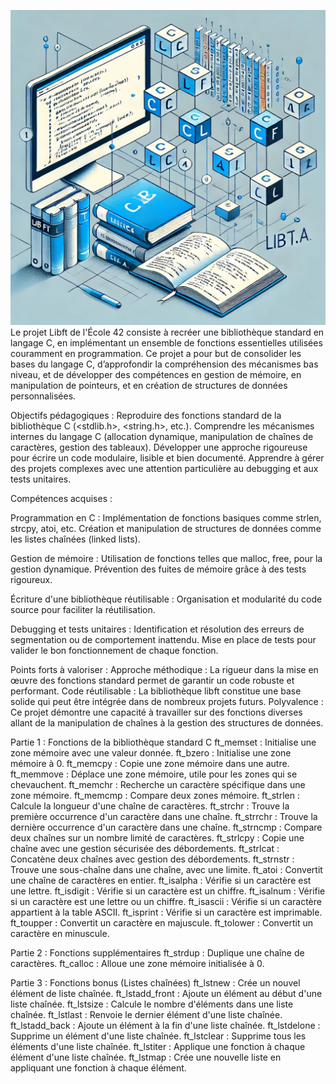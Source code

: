 ![illustrationlibft](libft.webp)
Le projet Libft de l'École 42 consiste à recréer une bibliothèque standard en langage C, en implémentant un ensemble de fonctions essentielles utilisées couramment en programmation. Ce projet a pour but de consolider les bases du langage C, d’approfondir la compréhension des mécanismes bas niveau, et de développer des compétences en gestion de mémoire, en manipulation de pointeurs, et en création de structures de données personnalisées.

Objectifs pédagogiques :
Reproduire des fonctions standard de la bibliothèque C (<stdlib.h>, <string.h>, etc.).
Comprendre les mécanismes internes du langage C (allocation dynamique, manipulation de chaînes de caractères, gestion des tableaux).
Développer une approche rigoureuse pour écrire un code modulaire, lisible et bien documenté.
Apprendre à gérer des projets complexes avec une attention particulière au debugging et aux tests unitaires.

Compétences acquises :

Programmation en C :
Implémentation de fonctions basiques comme strlen, strcpy, atoi, etc.
Création et manipulation de structures de données comme les listes chaînées (linked lists).

Gestion de mémoire :
Utilisation de fonctions telles que malloc, free, pour la gestion dynamique.
Prévention des fuites de mémoire grâce à des tests rigoureux.

Écriture d'une bibliothèque réutilisable :
Organisation et modularité du code source pour faciliter la réutilisation.

Debugging et tests unitaires :
Identification et résolution des erreurs de segmentation ou de comportement inattendu.
Mise en place de tests pour valider le bon fonctionnement de chaque fonction.

Points forts à valoriser :
Approche méthodique : La rigueur dans la mise en œuvre des fonctions standard permet de garantir un code robuste et performant.
Code réutilisable : La bibliothèque libft constitue une base solide qui peut être intégrée dans de nombreux projets futurs.
Polyvalence : Ce projet démontre une capacité à travailler sur des fonctions diverses allant de la manipulation de chaînes à la gestion des structures de données.

Partie 1 : Fonctions de la bibliothèque standard C
ft_memset : Initialise une zone mémoire avec une valeur donnée.
ft_bzero : Initialise une zone mémoire à 0.
ft_memcpy : Copie une zone mémoire dans une autre.
ft_memmove : Déplace une zone mémoire, utile pour les zones qui se chevauchent.
ft_memchr : Recherche un caractère spécifique dans une zone mémoire.
ft_memcmp : Compare deux zones mémoire.
ft_strlen : Calcule la longueur d'une chaîne de caractères.
ft_strchr : Trouve la première occurrence d'un caractère dans une chaîne.
ft_strrchr : Trouve la dernière occurrence d'un caractère dans une chaîne.
ft_strncmp : Compare deux chaînes sur un nombre limité de caractères.
ft_strlcpy : Copie une chaîne avec une gestion sécurisée des débordements.
ft_strlcat : Concatène deux chaînes avec gestion des débordements.
ft_strnstr : Trouve une sous-chaîne dans une chaîne, avec une limite.
ft_atoi : Convertit une chaîne de caractères en entier.
ft_isalpha : Vérifie si un caractère est une lettre.
ft_isdigit : Vérifie si un caractère est un chiffre.
ft_isalnum : Vérifie si un caractère est une lettre ou un chiffre.
ft_isascii : Vérifie si un caractère appartient à la table ASCII.
ft_isprint : Vérifie si un caractère est imprimable.
ft_toupper : Convertit un caractère en majuscule.
ft_tolower : Convertit un caractère en minuscule.

Partie 2 : Fonctions supplémentaires
ft_strdup : Duplique une chaîne de caractères.
ft_calloc : Alloue une zone mémoire initialisée à 0.

Partie 3 : Fonctions bonus (Listes chaînées)
ft_lstnew : Crée un nouvel élément de liste chaînée.
ft_lstadd_front : Ajoute un élément au début d'une liste chaînée.
ft_lstsize : Calcule le nombre d'éléments dans une liste chaînée.
ft_lstlast : Renvoie le dernier élément d'une liste chaînée.
ft_lstadd_back : Ajoute un élément à la fin d'une liste chaînée.
ft_lstdelone : Supprime un élément d'une liste chaînée.
ft_lstclear : Supprime tous les éléments d'une liste chaînée.
ft_lstiter : Applique une fonction à chaque élément d'une liste chaînée.
ft_lstmap : Crée une nouvelle liste en appliquant une fonction à chaque élément.
